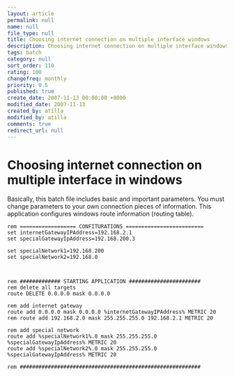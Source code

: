 ```yaml
---
layout: article
permalink: null
name: null
file_type: null
title: Choosing internet connection on multiple interface windows
description: Choosing internet connection on multiple interface windows
tags: batch
category: null
sort_order: 110
rating: 100
changefreq: monthly
priority: 0.5
published: true
create_date: 2007-11-13 00:00:00 +0000
modified_date: 2007-11-13
created_by: atilla
modified_by: atilla
comments: true
redirect_url: null
---
```


# Choosing internet connection on multiple interface in windows

Basically, this batch file includes basic and important parameters.
You must change parameters to your own connection pieces of information.
This application configures windows route information (routing table).

```batch
rem ================== CONFITURATIONS =========================
set internetGatewayIPAddress=192.168.2.1
set specialGatewayIpAddress=192.168.200.3

set specialNetwork1=192.168.200
set specialNetwork2=192.168.0



rem ############# STARTING APPLICATION #######################
rem delete all targets
route DELETE 0.0.0.0 mask 0.0.0.0

rem add internet gateway
route add 0.0.0.0 mask 0.0.0.0 %internetGatewayIPAddress% METRIC 20
rem route add 192.168.2.0 mask 255.255.255.0 192.168.2.1 METRIC 20

rem add special network
route add %specialNetwork1%.0 mask 255.255.255.0 %specialGatewayIpAddress% METRIC 20
route add %specialNetwork2%.0 mask 255.255.255.0 %specialGatewayIpAddress% METRIC 20

rem ##########################################################
```
